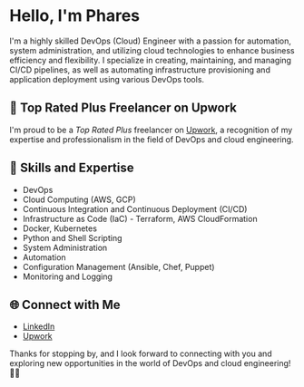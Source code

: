 # Hello, I'm Phares

I'm a highly skilled DevOps (Cloud) Engineer with a passion for automation, system administration, and utilizing cloud technologies to enhance business efficiency and flexibility. I specialize in creating, maintaining, and managing CI/CD pipelines, as well as automating infrastructure provisioning and application deployment using various DevOps tools.

## 👤 Top Rated Plus Freelancer on Upwork

I'm proud to be a *Top Rated Plus* freelancer on [Upwork](https://www.upwork.com/fl/pharesd), a recognition of my expertise and professionalism in the field of DevOps and cloud engineering.

## 🚀 Skills and Expertise

- DevOps
- Cloud Computing (AWS, GCP)
- Continuous Integration and Continuous Deployment (CI/CD)
- Infrastructure as Code (IaC) - Terraform, AWS CloudFormation
- Docker, Kubernetes
- Python and Shell Scripting
- System Administration
- Automation
- Configuration Management (Ansible, Chef, Puppet)
- Monitoring and Logging


## 🌐 Connect with Me

- [LinkedIn](https://www.linkedin.com/in/pharesd)
- [Upwork](https://www.upwork.com/fl/pharesd)


Thanks for stopping by, and I look forward to connecting with you and exploring new opportunities in the world of DevOps and cloud engineering! 👨‍💻
